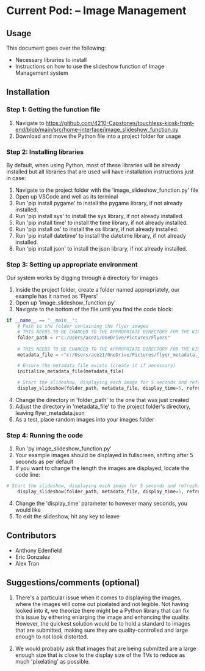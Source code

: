 # Current Pod: <C> – Image Management

## Usage

This document goes over the following:
* Necessary libraries to install
* Instructions on how to use the slideshow function of Image Management system

## Installation

### Step 1: Getting the function file
1. Navigate to https://github.com/4210-Capstones/touchless-kiosk-front-end/blob/main/src/home-interface/image_slideshow_function.py
2. Download and move the Python file into a project folder for usage

### Step 2: Installing libraries
By default, when using Python, most of these libraries will be already installed but all libraries that are used will have installation instructions just in case:
1. Navigate to the project folder with the 'image_slideshow_function.py' file
2. Open up VSCode and well as its terminal
3. Run 'pip install pygame' to install the pygame library, if not already installed.
4. Run 'pip install sys' to install the sys library, if not already installed.
5. Run 'pip install time' to install the time library, if not already installed.
6. Run 'pip install os' to install the os library, if not already installed.
7. Run 'pip install datetime' to install the datetime library, if not already installed.
8. Run 'pip install json' to install the json library, if not already installed.

### Step 3: Setting up appropriate environment
Our system works by digging through a directory for images
1. Inside the project folder, create a folder named appropriately, our example has it named as 'Flyers'
2. Open up 'image_slideshow_function.py'
3. Navigate to the bottom of the file until you find the code block:

```python
if __name__ == "__main__":
    # Path to the folder containing the flyer images
    # THIS NEEDS TO BE CHANGED TO THE APPROPRIATE DIRECTORY FOR THE KIOSK
    folder_path = r"c:/Users/ace21/OneDrive/Pictures/Flyers"
    
    # THIS NEEDS TO BE CHANGED TO THE APPROPRIATE DIRECTORY FOR THE KIOSK
    metadata_file = r"c:/Users/ace21/OneDrive/Pictures/flyer_metadata.json"

    # Ensure the metadata file exists (create it if necessary)
    initialize_metadata_file(metadata_file)

    # Start the slideshow, displaying each image for 5 seconds and refreshing the flyer list every 30 seconds
    display_slideshow(folder_path, metadata_file, display_time=5, refresh_interval=30)
```
4. Change the directory in 'folder_path' to the one that was just created
5. Adjust the directory in 'metadata_file' to the project folder's directory, leaving flyer_metadata.json
6. As a test, place random images into your images folder

### Step 4: Running the code
1. Run 'py image_slideshow_function.py'
2. Your example images should be displayed in fullscreen, shifting after 5 seconds as per default
3. If you want to change the length the images are displayed, locate the code line:

```python
# Start the slideshow, displaying each image for 5 seconds and refreshing the flyer list every 30 seconds
    display_slideshow(folder_path, metadata_file, display_time=5, refresh_interval=30)
```
4. Change the 'display_time' parameter to however many seconds, you would like
5. To exit the slideshow, hit any key to leave

## Contributors

* Anthony Edenfield
* Eric Gonzalez
* Alex Tran

## Suggestions/comments (optional)

1. There's a particular issue when it comes to displaying the images, where the images will come out pixelated and not legible. Not having looked into it, we theorize there might be a Python library that can fix this issue by eithering enlarging the image and enhancing the quality. However, the quickest solution would be to hold a standard to images that are submitted, making sure they are quality-controlled and large enough to not look distorted.

2. We would probably ask that images that are being submitted are a large enough size that is close to the display size of the TVs to reduce as much 'pixelating' as possible.